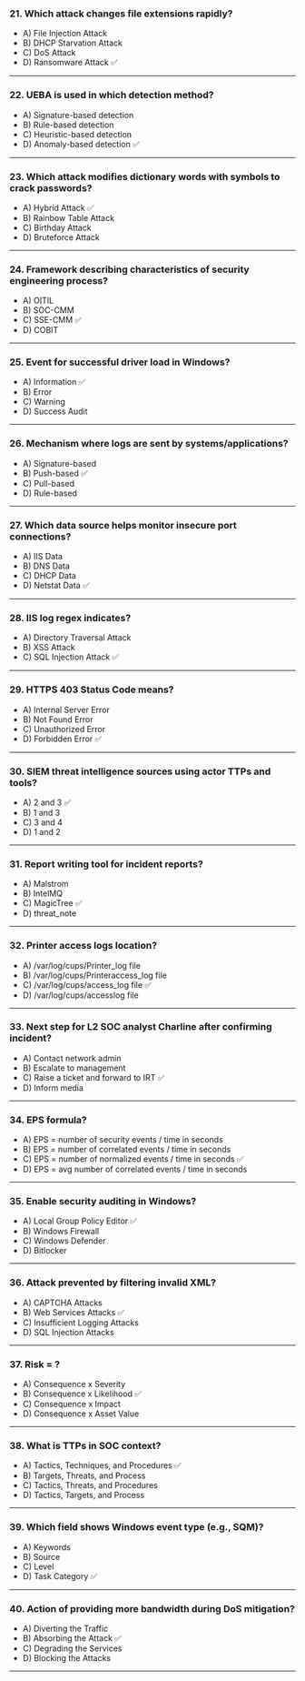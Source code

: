 ### 21. Which attack changes file extensions rapidly?

- A) File Injection Attack
- B) DHCP Starvation Attack
- C) DoS Attack
- D) Ransomware Attack ✅

---

### 22. UEBA is used in which detection method?

- A) Signature-based detection
- B) Rule-based detection
- C) Heuristic-based detection
- D) Anomaly-based detection ✅

---

### 23. Which attack modifies dictionary words with symbols to crack passwords?

- A) Hybrid Attack ✅
- B) Rainbow Table Attack
- C) Birthday Attack
- D) Bruteforce Attack

---

### 24. Framework describing characteristics of security engineering process?

- A) OITIL
- B) SOC-CMM
- C) SSE-CMM ✅
- D) COBIT

---

### 25. Event for successful driver load in Windows?

- A) Information ✅
- B) Error
- C) Warning
- D) Success Audit

---

### 26. Mechanism where logs are sent by systems/applications?

- A) Signature-based
- B) Push-based ✅
- C) Pull-based
- D) Rule-based

---

### 27. Which data source helps monitor insecure port connections?

- A) IIS Data
- B) DNS Data
- C) DHCP Data
- D) Netstat Data ✅

---

### 28. IIS log regex indicates?

- A) Directory Traversal Attack
- B) XSS Attack
- C) SQL Injection Attack ✅

---

### 29. HTTPS 403 Status Code means?

- A) Internal Server Error
- B) Not Found Error
- C) Unauthorized Error
- D) Forbidden Error ✅

---

### 30. SIEM threat intelligence sources using actor TTPs and tools?

- A) 2 and 3 ✅
- B) 1 and 3
- C) 3 and 4
- D) 1 and 2

---

### 31. Report writing tool for incident reports?

- A) Malstrom
- B) IntelMQ
- C) MagicTree ✅
- D) threat_note

---

### 32. Printer access logs location?

- A) /var/log/cups/Printer_log file
- B) /var/log/cups/Printeraccess_log file
- C) /var/log/cups/access_log file ✅
- D) /var/log/cups/accesslog file

---

### 33. Next step for L2 SOC analyst Charline after confirming incident?

- A) Contact network admin
- B) Escalate to management
- C) Raise a ticket and forward to IRT ✅
- D) Inform media

---

### 34. EPS formula?

- A) EPS = number of security events / time in seconds
- B) EPS = number of correlated events / time in seconds
- C) EPS = number of normalized events / time in seconds ✅
- D) EPS = avg number of correlated events / time in seconds

---

### 35. Enable security auditing in Windows?

- A) Local Group Policy Editor ✅
- B) Windows Firewall
- C) Windows Defender
- D) Bitlocker

---

### 36. Attack prevented by filtering invalid XML?

- A) CAPTCHA Attacks
- B) Web Services Attacks ✅
- C) Insufficient Logging Attacks
- D) SQL Injection Attacks

---

### 37. Risk = ?

- A) Consequence x Severity
- B) Consequence x Likelihood ✅
- C) Consequence x Impact
- D) Consequence x Asset Value

---

### 38. What is TTPs in SOC context?

- A) Tactics, Techniques, and Procedures ✅
- B) Targets, Threats, and Process
- C) Tactics, Threats, and Procedures
- D) Tactics, Targets, and Process

---

### 39. Which field shows Windows event type (e.g., SQM)?

- A) Keywords
- B) Source
- C) Level
- D) Task Category ✅

---

### 40. Action of providing more bandwidth during DoS mitigation?

- A) Diverting the Traffic
- B) Absorbing the Attack ✅
- C) Degrading the Services
- D) Blocking the Attacks

---
